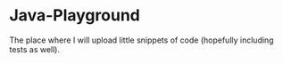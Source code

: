 # Java-Playground
The place where I will upload little snippets of code (hopefully including tests as well).
